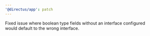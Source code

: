 ```yaml
---
'@directus/app': patch
---
```


Fixed issue where boolean type fields without an interface configured would default to the wrong interface.
